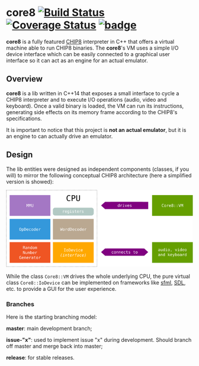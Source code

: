 # core8 [![Build Status](https://travis-ci.org/benvenutti/core8.svg?branch=master)](https://travis-ci.org/benvenutti/core8) [![Coverage Status](https://coveralls.io/repos/github/benvenutti/core8/badge.svg?branch=master)](https://coveralls.io/github/benvenutti/core8?branch=master) [![badge](https://img.shields.io/badge/conan.io-core8%2F0.1-green.svg?logo=data:image/png;base64%2CiVBORw0KGgoAAAANSUhEUgAAAA4AAAAOCAMAAAAolt3jAAAA1VBMVEUAAABhlctjlstkl8tlmMtlmMxlmcxmmcxnmsxpnMxpnM1qnc1sn85voM91oM11oc1xotB2oc56pNF6pNJ2ptJ8ptJ8ptN9ptN8p9N5qNJ9p9N9p9R8qtOBqdSAqtOAqtR%2BrNSCrNJ/rdWDrNWCsNWCsNaJs9eLs9iRvNuVvdyVv9yXwd2Zwt6axN6dxt%2Bfx%2BChyeGiyuGjyuCjyuGly%2BGlzOKmzOGozuKoz%2BKqz%2BOq0OOv1OWw1OWw1eWx1eWy1uay1%2Baz1%2Baz1%2Bez2Oe02Oe12ee22ujUGwH3AAAAAXRSTlMAQObYZgAAAAFiS0dEAIgFHUgAAAAJcEhZcwAACxMAAAsTAQCanBgAAAAHdElNRQfgBQkREyOxFIh/AAAAiklEQVQI12NgAAMbOwY4sLZ2NtQ1coVKWNvoc/Eq8XDr2wB5Ig62ekza9vaOqpK2TpoMzOxaFtwqZua2Bm4makIM7OzMAjoaCqYuxooSUqJALjs7o4yVpbowvzSUy87KqSwmxQfnsrPISyFzWeWAXCkpMaBVIC4bmCsOdgiUKwh3JojLgAQ4ZCE0AMm2D29tZwe6AAAAAElFTkSuQmCC)](http://www.conan.io/source/core8/0.1/benvenutti/testing)

**core8** is a fully featured [CHIP8](https://en.wikipedia.org/wiki/CHIP-8) interpreter in C++ that offers a virtual machine able to run CHIP8 binaries. The **core8**'s VM uses a simple I/O device interface which can be easily connected to a graphical user interface so it can act as an engine for an actual emulator.

## Overview

**core8** is a lib written in C++14 that exposes a small interface to cycle a CHIP8 interpreter and to execute I/O operations (audio, video and keyboard). Once a valid binary is loaded, the VM can run its instructions, generating side effects on its memory frame according to the CHIP8's specifications.

It is important to notice that this project is **not an actual emulator**, but it is an engine to can actually drive an emulator.

## Design

The lib entities were designed as independent components (classes, if you will) to mirror the following conceptual CHIP8 architecture (here a simplified version is showed):

<p align="center">
  <img src="https://github.com/benvenutti/core8/blob/issue-36/images/core8-overview.png" alt="Overview of core8 architecture">
</p>

While the class `Core8::VM` drives the whole underlying CPU, the pure virtual class `Core8::IoDevice` can be implemented on frameworks like [sfml](http://www.sfml-dev.org/), [SDL](https://www.libsdl.org/), etc. to provide a GUI for the user experience.

### Branches

Here is the starting branching model:

**master**: main development branch;

**issue-"x"**: used to implement issue "x" during development. Should branch off master and merge back into master;

**release**: for stable releases.
